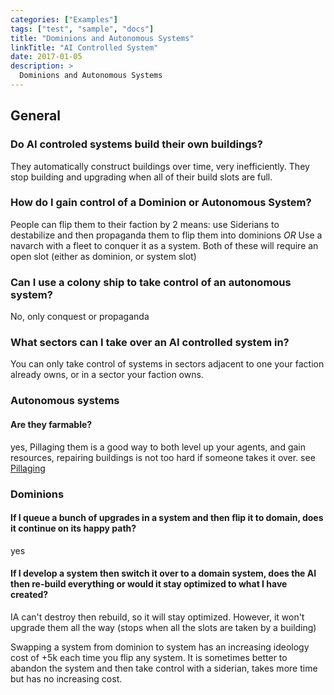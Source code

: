 ```yaml
---
categories: ["Examples"]
tags: ["test", "sample", "docs"]
title: "Dominions and Autonomous Systems"
linkTitle: "AI Controlled System"
date: 2017-01-05
description: >
  Dominions and Autonomous Systems
---
```

## General
### Do AI controled systems build their own buildings?

They automatically construct buildings over time, very inefficiently. They stop building and upgrading when all of their build slots are full.

### How do I gain control of a Dominion or Autonomous System?
People can flip them to their faction by 2 means:
use Siderians to destabilize and then propaganda them to flip them into dominions
*OR*
Use a navarch with a fleet to conquer it as a system.
Both of these will require an open slot (either as dominion, or system slot)

### Can I use a colony ship to take control of an autonomous system?
No, only conquest or propaganda

### What sectors can I take over an AI controlled system in?
You can only take control of systems in sectors adjacent to one your faction already owns, or in a sector your faction owns.

### Autonomous systems
#### Are they farmable?
yes, Pillaging them is a good way to both level up your agents, and gain resources, repairing buildings is not too hard if someone takes it over. see [Pillaging](/docs/agents/navarch/#pillaging)

### Dominions
#### If I queue a bunch of upgrades in a system and then flip it to domain, does it continue on its happy path?
yes

#### If I develop a system then switch it over to a domain system, does the AI then re-build everything or would it stay optimized to what I have created?
IA can't destroy then rebuild, so it will stay optimized. However, it won't upgrade them all the way (stops when all the slots are taken by a building)

Swapping a system from dominion to system has an increasing ideology cost of +5k each time you flip any system. It is sometimes better to abandon the system and then take control with a siderian, takes more time but has no increasing cost.
